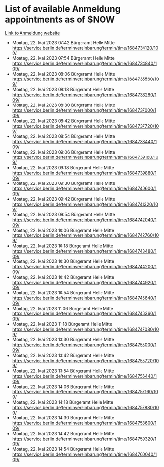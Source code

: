 # List of available Anmeldung appointments as of $NOW
[Link to Anmeldung website](https://service.berlin.de/terminvereinbarung/termin/tag.php?termin=1&anliegen[]=120686&dienstleisterlist=122210,122217,327316,122219,327312,122227,327314,122231,327346,122243,327348,122254,122252,329742,122260,329745,122262,329748,122271,327278,122273,327274,122277,327276,330436,122280,327294,122282,327290,122284,327292,122291,327270,122285,327266,122286,327264,122296,327268,150230,329760,122297,327286,122294,327284,122312,329763,122314,329775,122304,327330,122311,327334,122309,327332,317869,122281,327352,122279,329772,122283,122276,327324,122274,327326,122267,329766,122246,327318,122251,327320,122257,327322,122208,327298,122226,327300&herkunft=http%3A%2F%2Fservice.berlin.de%2Fdienstleistung%2F120686%2F)
- Montag, 22. Mai 2023 07:42 Bürgeramt Helle Mitte https://service.berlin.de/terminvereinbarung/termin/time/1684734120/109/
- Montag, 22. Mai 2023 07:54 Bürgeramt Helle Mitte https://service.berlin.de/terminvereinbarung/termin/time/1684734840/109/
- Montag, 22. Mai 2023 08:06 Bürgeramt Helle Mitte https://service.berlin.de/terminvereinbarung/termin/time/1684735560/109/
- Montag, 22. Mai 2023 08:18 Bürgeramt Helle Mitte https://service.berlin.de/terminvereinbarung/termin/time/1684736280/109/
- Montag, 22. Mai 2023 08:30 Bürgeramt Helle Mitte https://service.berlin.de/terminvereinbarung/termin/time/1684737000/109/
- Montag, 22. Mai 2023 08:42 Bürgeramt Helle Mitte https://service.berlin.de/terminvereinbarung/termin/time/1684737720/109/
- Montag, 22. Mai 2023 08:54 Bürgeramt Helle Mitte https://service.berlin.de/terminvereinbarung/termin/time/1684738440/109/
- Montag, 22. Mai 2023 09:06 Bürgeramt Helle Mitte https://service.berlin.de/terminvereinbarung/termin/time/1684739160/109/
- Montag, 22. Mai 2023 09:18 Bürgeramt Helle Mitte https://service.berlin.de/terminvereinbarung/termin/time/1684739880/109/
- Montag, 22. Mai 2023 09:30 Bürgeramt Helle Mitte https://service.berlin.de/terminvereinbarung/termin/time/1684740600/109/
- Montag, 22. Mai 2023 09:42 Bürgeramt Helle Mitte https://service.berlin.de/terminvereinbarung/termin/time/1684741320/109/
- Montag, 22. Mai 2023 09:54 Bürgeramt Helle Mitte https://service.berlin.de/terminvereinbarung/termin/time/1684742040/109/
- Montag, 22. Mai 2023 10:06 Bürgeramt Helle Mitte https://service.berlin.de/terminvereinbarung/termin/time/1684742760/109/
- Montag, 22. Mai 2023 10:18 Bürgeramt Helle Mitte https://service.berlin.de/terminvereinbarung/termin/time/1684743480/109/
- Montag, 22. Mai 2023 10:30 Bürgeramt Helle Mitte https://service.berlin.de/terminvereinbarung/termin/time/1684744200/109/
- Montag, 22. Mai 2023 10:42 Bürgeramt Helle Mitte https://service.berlin.de/terminvereinbarung/termin/time/1684744920/109/
- Montag, 22. Mai 2023 10:54 Bürgeramt Helle Mitte https://service.berlin.de/terminvereinbarung/termin/time/1684745640/109/
- Montag, 22. Mai 2023 11:06 Bürgeramt Helle Mitte https://service.berlin.de/terminvereinbarung/termin/time/1684746360/109/
- Montag, 22. Mai 2023 11:18 Bürgeramt Helle Mitte https://service.berlin.de/terminvereinbarung/termin/time/1684747080/109/
- Montag, 22. Mai 2023 13:30 Bürgeramt Helle Mitte https://service.berlin.de/terminvereinbarung/termin/time/1684755000/109/
- Montag, 22. Mai 2023 13:42 Bürgeramt Helle Mitte https://service.berlin.de/terminvereinbarung/termin/time/1684755720/109/
- Montag, 22. Mai 2023 13:54 Bürgeramt Helle Mitte https://service.berlin.de/terminvereinbarung/termin/time/1684756440/109/
- Montag, 22. Mai 2023 14:06 Bürgeramt Helle Mitte https://service.berlin.de/terminvereinbarung/termin/time/1684757160/109/
- Montag, 22. Mai 2023 14:18 Bürgeramt Helle Mitte https://service.berlin.de/terminvereinbarung/termin/time/1684757880/109/
- Montag, 22. Mai 2023 14:30 Bürgeramt Helle Mitte https://service.berlin.de/terminvereinbarung/termin/time/1684758600/109/
- Montag, 22. Mai 2023 14:42 Bürgeramt Helle Mitte https://service.berlin.de/terminvereinbarung/termin/time/1684759320/109/
- Montag, 22. Mai 2023 14:54 Bürgeramt Helle Mitte https://service.berlin.de/terminvereinbarung/termin/time/1684760040/109/
